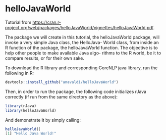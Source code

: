 # helloJavaWorld
Tutorial from https://cran.r-project.org/web/packages/helloJavaWorld/vignettes/helloJavaWorld.pdf. 

The package we will create in this tutorial, the helloJavaWorld package, will invoke a very simple Java class, the HelloJava-
World class, from inside an R function of the package, the helloJavaWorld
function. The objective is to help other people to make available Java algo-
rithms to the R world, be it to compare results, or for their own sake.

To download the R library and corresponding CoreNLP java library, run the following in R:

```R
devtools::install_github("anavaldi/helloJavaWorld")
```

Then, in order to run the package, the following code initializes rJava correctly (if run from the same directory as the above):

```R
library(rJava)
library(helloJavaWorld)
```

And demonstrate it by simply calling:

```R
helloJavaWorld()
[1] "Hello Java World!"
```

